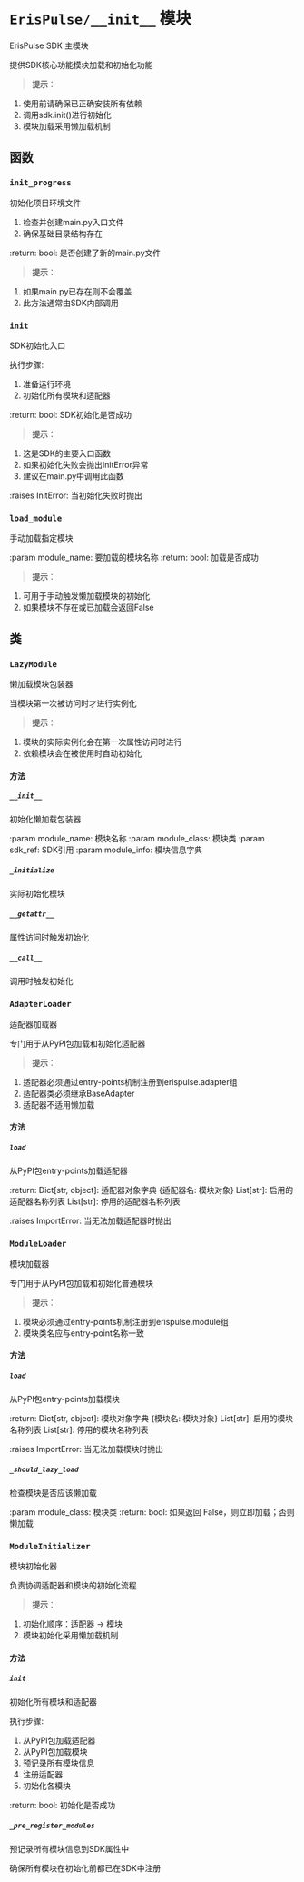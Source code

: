 # `ErisPulse/__init__` 模块

ErisPulse SDK 主模块

提供SDK核心功能模块加载和初始化功能

> **提示**：
1. 使用前请确保已正确安装所有依赖
2. 调用sdk.init()进行初始化
3. 模块加载采用懒加载机制

## 函数

### `init_progress`

初始化项目环境文件

1. 检查并创建main.py入口文件
2. 确保基础目录结构存在

:return: bool: 是否创建了新的main.py文件

> **提示**：
1. 如果main.py已存在则不会覆盖
2. 此方法通常由SDK内部调用


### `init`

SDK初始化入口

执行步骤:
1. 准备运行环境
2. 初始化所有模块和适配器

:return: bool: SDK初始化是否成功

> **提示**：
1. 这是SDK的主要入口函数
2. 如果初始化失败会抛出InitError异常
3. 建议在main.py中调用此函数




:raises InitError: 当初始化失败时抛出


### `load_module`

手动加载指定模块

:param module_name: 要加载的模块名称
:return: bool: 加载是否成功

> **提示**：
1. 可用于手动触发懒加载模块的初始化
2. 如果模块不存在或已加载会返回False


## 类

### `LazyModule`

懒加载模块包装器

当模块第一次被访问时才进行实例化

> **提示**：
1. 模块的实际实例化会在第一次属性访问时进行
2. 依赖模块会在被使用时自动初始化


#### 方法

##### `__init__`

初始化懒加载包装器

:param module_name: 模块名称
:param module_class: 模块类
:param sdk_ref: SDK引用
:param module_info: 模块信息字典


##### `_initialize`

实际初始化模块


##### `__getattr__`

属性访问时触发初始化


##### `__call__`

调用时触发初始化


### `AdapterLoader`

适配器加载器

专门用于从PyPI包加载和初始化适配器

> **提示**：
1. 适配器必须通过entry-points机制注册到erispulse.adapter组
2. 适配器类必须继承BaseAdapter
3. 适配器不适用懒加载


#### 方法

##### `load`

从PyPI包entry-points加载适配器

:return: 
    Dict[str, object]: 适配器对象字典 {适配器名: 模块对象}
    List[str]: 启用的适配器名称列表
    List[str]: 停用的适配器名称列表
    
:raises ImportError: 当无法加载适配器时抛出


### `ModuleLoader`

模块加载器

专门用于从PyPI包加载和初始化普通模块

> **提示**：
1. 模块必须通过entry-points机制注册到erispulse.module组
2. 模块类名应与entry-point名称一致


#### 方法

##### `load`

从PyPI包entry-points加载模块

:return: 
    Dict[str, object]: 模块对象字典 {模块名: 模块对象}
    List[str]: 启用的模块名称列表
    List[str]: 停用的模块名称列表
    
:raises ImportError: 当无法加载模块时抛出


##### `_should_lazy_load`

检查模块是否应该懒加载

:param module_class: 模块类
:return: bool: 如果返回 False，则立即加载；否则懒加载


### `ModuleInitializer`

模块初始化器

负责协调适配器和模块的初始化流程

> **提示**：
1. 初始化顺序：适配器 → 模块
2. 模块初始化采用懒加载机制


#### 方法

##### `init`

初始化所有模块和适配器

执行步骤:
1. 从PyPI包加载适配器
2. 从PyPI包加载模块
3. 预记录所有模块信息
4. 注册适配器
5. 初始化各模块

:return: bool: 初始化是否成功


##### `_pre_register_modules`

预记录所有模块信息到SDK属性中

确保所有模块在初始化前都已在SDK中注册

